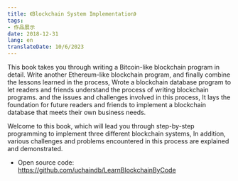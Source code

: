 ```yaml
---
title: 《Blockchain System Implementation》
tags:
- 作品展示
date: 2018-12-31
lang: en
translateDate: 10/6/2023
---
```


This book takes you through writing a Bitcoin-like blockchain program in detail.
Write another Ethereum-like blockchain program, and finally combine the lessons learned in the process,
Wrote a blockchain database program to let readers and friends understand the process of writing blockchain programs.
and the issues and challenges involved in this process,
It lays the foundation for future readers and friends to implement a blockchain database that meets their own business needs.

Welcome to this book, which will lead you through step-by-step programming to implement three different blockchain systems,
In addition, various challenges and problems encountered in this process are explained and demonstrated.

- Open source code: https://github.com/uchaindb/LearnBlockchainByCode
